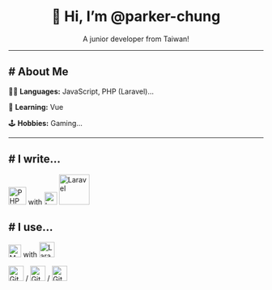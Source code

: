 <h1 align="center"> 👋 Hi, I’m @parker-chung </h1>
<p align="center">A junior developer from Taiwan!</p>

---

<h2> # About Me</h2>
<p>👨‍💻 <b>Languages:</b> JavaScript, PHP (Laravel)...</p>
<p>📖 <b>Learning:</b> Vue</p>
<p>🕹 <b>Hobbies:</b> Gaming... </p>


---

<h2> # I write...</h2>
<!--
<p><img width="25" alt="iOS" src="https://cdn.worldvectorlogo.com/logos/apple.svg">  apps with  <img width="30" alt="Swift" src="https://cdn.worldvectorlogo.com/logos/swift-15.svg"/></p>
<p><img width="30" alt="Android" src="https://cdn.worldvectorlogo.com/logos/android-logomark.svg">  apps with  <img width="25" alt="Kotlin" src="https://cdn.worldvectorlogo.com/logos/kotlin-1.svg"/></p>
-->
<p><img width="35" alt="PHP" src="https://cdn.worldvectorlogo.com/logos/php-1.svg"/>  with  <img width="25" alt="Laravel" src="https://cdn.worldvectorlogo.com/logos/laravel-2.svg"/> <img width="60" alt="Laravel" src="https://cdn.worldvectorlogo.com/logos/laravel-wordmark-1.svg"/></p>

<h2> # I use...</h2>
<p><img width="25" alt="MySQL" src="https://cdn.worldvectorlogo.com/logos/mysql-6.svg"/>  with  <img width="30" alt="Laragon" src="https://cdn.worldvectorlogo.com/logos/laragon.svg"/></p>
<p><img width="30" alt="Git" src="https://cdn.worldvectorlogo.com/logos/git-icon.svg"/> / <img width="30" alt="GitLab" src="https://cdn.worldvectorlogo.com/logos/gitlab.svg"> / <img width="30" alt="GitHub" src="https://cdn.worldvectorlogo.com/logos/github-icon-1.svg"/></p>
